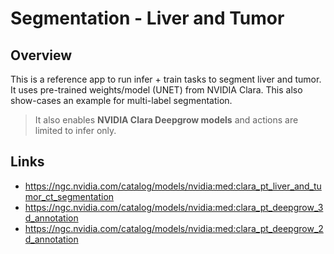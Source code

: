 # Segmentation - Liver and Tumor

## Overview

This is a reference app to run infer + train tasks to segment liver and tumor. It uses pre-trained weights/model (UNET)
from NVIDIA Clara. This also show-cases an example for multi-label segmentation.

> It also enables **NVIDIA Clara Deepgrow models** and actions are limited to infer only.

## Links

- https://ngc.nvidia.com/catalog/models/nvidia:med:clara_pt_liver_and_tumor_ct_segmentation
- https://ngc.nvidia.com/catalog/models/nvidia:med:clara_pt_deepgrow_3d_annotation
- https://ngc.nvidia.com/catalog/models/nvidia:med:clara_pt_deepgrow_2d_annotation
